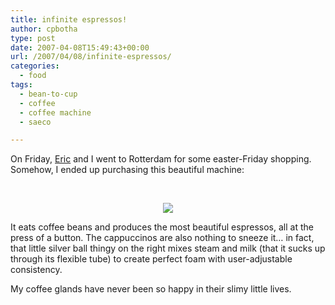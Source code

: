 ```yaml
---
title: infinite espressos!
author: cpbotha
type: post
date: 2007-04-08T15:49:43+00:00
url: /2007/04/08/infinite-espressos/
categories:
  - food
tags:
  - bean-to-cup
  - coffee
  - coffee machine
  - saeco

---
```

On Friday, [Eric][1] and I went to Rotterdam for some easter-Friday shopping. Somehow, I ended up purchasing this beautiful machine:

 

<p style="text-align: center;">
<a href="http://picasaweb.google.com/cpbotha/Misc/photo#5051077964171646786"><img src="http://lh4.google.com/image/cpbotha/RhkIpYtBF0I/AAAAAAAAAcg/4Ce09DT9Q8A/s400/incanto_cappuccino.jpg"/></a>
</p>

It eats coffee beans and produces the most beautiful espressos, all at the press of a button. The cappuccinos are also nothing to sneeze it… in fact, that little silver ball thingy on the right mixes steam and milk (that it sucks up through its flexible tube) to create perfect foam with user-adjustable consistency.

My coffee glands have never been so happy in their slimy little lives.

 [1]: http://graphics.tudelft.nl/~eric/ "Eric's homepage"
